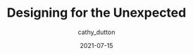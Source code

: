 ---
author: cathy_dutton
date: 2021-07-15
eleventyExcludeFromCollections: true
layout: post.njk
publisher: alistapart
tags:
  - article
  - design
  - html
  - css
target_url: https://alistapart.com/article/designing-for-the-unexpected/
title: Designing for the Unexpected
---